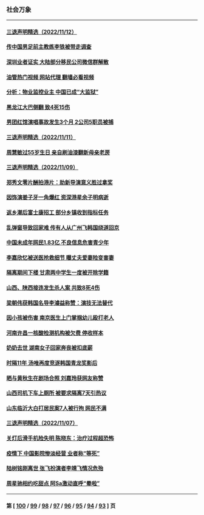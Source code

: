 ### 社会万象
---
#### [三退声明精选（2022/11/12）](../../pages/ncid282/n13865082.md?11140045) 
#### [传中国男足前主教练李铁被带走调查](../../pages/ncid282/n13865022.md?11140045) 
#### [深圳业者证实 大陆部分移民公司微信群解散](../../pages/ncid282/n13864916.md?11140045) 
#### [油管热门视频 网站代理 翻墙必看视频](http://138.2.39.72:81/youtube.html?epic-marker?11140045)
#### [分析：物业监控业主 中国已成“大监狱”](../../pages/ncid282/n13864795.md?11140045) 
#### [黑龙江大巴侧翻 致4死15伤](../../pages/ncid282/n13864553.md?11140045) 
#### [男团红馆演唱事故发生3个月 2公司5职员被捕](../../pages/ncid282/n13864360.md?11140045) 
#### [三退声明精选（2022/11/11）](../../pages/ncid282/n13864382.md?11140045) 
#### [周慧敏过55岁生日 亲自刷油漆翻新母亲老房](../../pages/ncid282/n13863752.md?11140045) 
#### [三退声明精选（2022/11/09）](../../pages/ncid282/n13863776.md?11140045) 
#### [郑秀文零片酬拍港片：助新导演意义胜过拿奖](../../pages/ncid282/n13863717.md?11140045) 
#### [因饰演姜子牙一角爆红 资深港星余子明病逝](../../pages/ncid282/n13863661.md?11140045) 
#### [返乡潮后富士康招工 部分乡镇收到指标任务](../../pages/ncid282/n13863270.md?11140045) 
#### [乱弹窗导致回家难 传有人从广州飞韩国绕道回京](../../pages/ncid282/n13863269.md?11140045) 
#### [中国未成年网民1.83亿 不良信息危害青少年](../../pages/ncid282/n13863329.md?11140045) 
#### [李嘉欣忆被送医抢救细节 曝丈夫爱妻险变害妻](../../pages/ncid282/n13862973.md?11140045) 
#### [隔离期间下楼 甘肃两中学生一度被开除学籍](../../pages/ncid282/n13863161.md?11140045) 
#### [山西、陕西接连发生杀人案 共致8死4伤](../../pages/ncid282/n13863034.md?11140045) 
#### [梁朝伟获韩国名导李濬益称赞：演技无法替代](../../pages/ncid282/n13862853.md?11140045) 
#### [因小孩被伤害 南京医生上门掌掴幼儿殴打老人](../../pages/ncid282/n13862582.md?11140045) 
#### [河南许昌一核酸检测机构被欠费 停收样本](../../pages/ncid282/n13862337.md?11140045) 
#### [奶奶去世 湖南女子回家奔丧被扣底薪](../../pages/ncid282/n13862256.md?11140045) 
#### [时隔11年 汤唯再度竞逐韩国青龙奖影后](../../pages/ncid282/n13862126.md?11140045) 
#### [晒与黄秋生在剧场合照 刘嘉玲获网友称赞](../../pages/ncid282/n13862092.md?11140045) 
#### [山西司机下车上厕所 被要求隔离7天引热议](../../pages/ncid282/n13861782.md?11140045) 
#### [山东临沂大白打居民案7人被行拘 网民不满](../../pages/ncid282/n13861521.md?11140045) 
#### [三退声明精选（2022/11/07）](../../pages/ncid282/n13861539.md?11140045) 
#### [关灯后滑手机险失明 陈晓东：治疗过程超恐怖](../../pages/ncid282/n13861332.md?11140045) 
#### [疫情下 中国影院惨淡经营 业者称“等死”](../../pages/ncid282/n13861048.md?11140045) 
#### [陆树铭刚离世 张飞扮演者李靖飞情况危殆](../../pages/ncid282/n13860682.md?11140045) 
#### [周星驰相约吃甜点 阿Sa激动直呼“晕啦”](../../pages/ncid282/n13860622.md?11140045) 

---
#### 第 [ [100](./100.md?11140045) / [99](./99.md?11140045) / [98](./98.md?11140045) / [97](./97.md?11140045) / [96](./96.md?11140045) / [95](./95.md?11140045) / [94](./94.md?11140045) / [93](./93.md?11140045) ] 页
